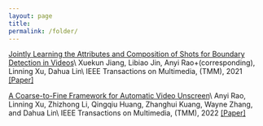 ```yaml
---
layout: page
title: 
permalink: /folder/
---
```


[Jointly Learning the Attributes and Composition of Shots for Boundary Detection in Videos]({{site.baseurl}}/files/papers/tmm2021shot.pdf)\\
Xuekun Jiang, Libiao Jin, Anyi Rao+(corresponding), Linning Xu, Dahua Lin\\
IEEE Transactions on Multimedia, (TMM), 2021
[[Paper]](https://ieeexplore.ieee.org/document/9464668)

[A Coarse-to-Fine Framework for Automatic Video Unscreen]({{site.baseurl}}/files/papers/tmm2022unscreen.pdf)\\
Anyi Rao, Linning Xu, Zhizhong Li, Qingqiu Huang, Zhanghui Kuang, Wayne Zhang, and Dahua Lin\\
IEEE Transactions on Multimedia, (TMM), 2022
[[Paper]](https://ieeexplore.ieee.org/document/9709668)
